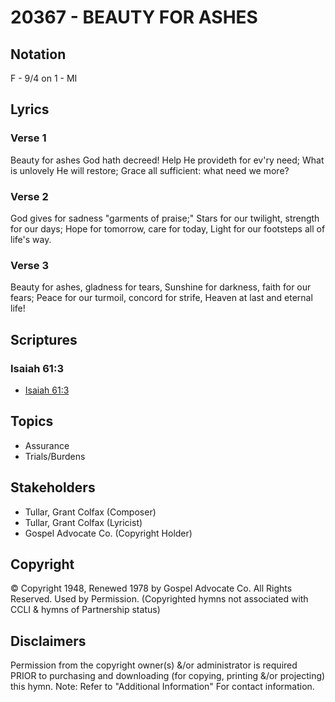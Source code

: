 # 20367 - BEAUTY FOR ASHES

## Notation

F - 9/4 on 1 - MI

## Lyrics

### Verse 1

Beauty for ashes God hath decreed! Help He provideth for ev'ry need; What is unlovely He will restore; Grace all sufficient: what need we more?

### Verse 2

God gives for sadness "garments of praise;" Stars for our twilight, strength for our days; Hope for tomorrow, care for today, Light for our footsteps all of life's way.

### Verse 3

Beauty for ashes, gladness for tears, Sunshine for darkness, faith for our fears; Peace for our turmoil, concord for strife, Heaven at last and eternal  life!


## Scriptures

### Isaiah 61:3

- [Isaiah 61:3](https://www.biblegateway.com/passage/?search=Isaiah%2061%3A3)


## Topics

- Assurance
- Trials/Burdens

## Stakeholders

- Tullar, Grant Colfax (Composer)
- Tullar, Grant Colfax (Lyricist)
- Gospel Advocate Co. (Copyright Holder)

## Copyright

© Copyright 1948, Renewed 1978 by Gospel Advocate Co. All Rights Reserved. Used by Permission.
(Copyrighted hymns not associated with CCLI & hymns of Partnership status)

## Disclaimers

Permission from the copyright owner(s) &/or administrator is required PRIOR to purchasing and downloading (for copying, printing &/or projecting) this hymn.
Note: Refer to "Additional Information" For contact information.

